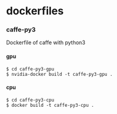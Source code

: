 # dockerfiles
### caffe-py3
Dockerfile of caffe with python3
#### gpu
```
$ cd caffe-py3-gpu
$ nvidia-docker build -t caffe-py3-gpu .
```
#### cpu
```
$ cd caffe-py3-cpu
$ docker build -t caffe-py3-cpu .
```
